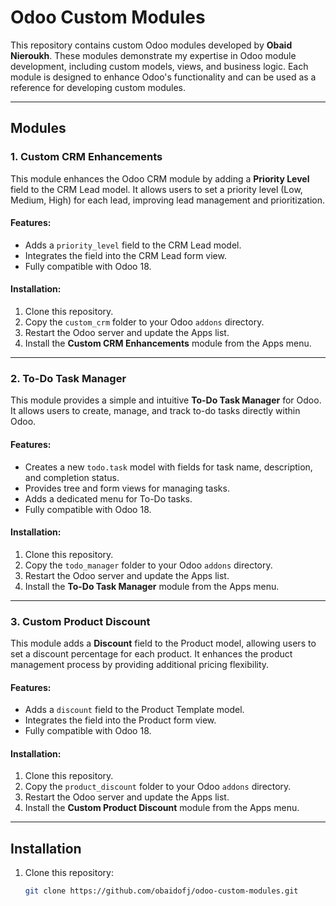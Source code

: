# Odoo Custom Modules 

This repository contains custom Odoo modules developed by **Obaid Nieroukh**. These modules demonstrate my expertise in Odoo module development, including custom models, views, and business logic. Each module is designed to enhance Odoo's functionality and can be used as a reference for developing custom modules.

---

## Modules

### 1. **Custom CRM Enhancements**
This module enhances the Odoo CRM module by adding a **Priority Level** field to the CRM Lead model. It allows users to set a priority level (Low, Medium, High) for each lead, improving lead management and prioritization.

#### Features:
- Adds a `priority_level` field to the CRM Lead model.
- Integrates the field into the CRM Lead form view.
- Fully compatible with Odoo 18.

#### Installation:
1. Clone this repository.
2. Copy the `custom_crm` folder to your Odoo `addons` directory.
3. Restart the Odoo server and update the Apps list.
4. Install the **Custom CRM Enhancements** module from the Apps menu.

---

### 2. **To-Do Task Manager**
This module provides a simple and intuitive **To-Do Task Manager** for Odoo. It allows users to create, manage, and track to-do tasks directly within Odoo.

#### Features:
- Creates a new `todo.task` model with fields for task name, description, and completion status.
- Provides tree and form views for managing tasks.
- Adds a dedicated menu for To-Do tasks.
- Fully compatible with Odoo 18.

#### Installation:
1. Clone this repository.
2. Copy the `todo_manager` folder to your Odoo `addons` directory.
3. Restart the Odoo server and update the Apps list.
4. Install the **To-Do Task Manager** module from the Apps menu.

---

### 3. **Custom Product Discount**
This module adds a **Discount** field to the Product model, allowing users to set a discount percentage for each product. It enhances the product management process by providing additional pricing flexibility.

#### Features:
- Adds a `discount` field to the Product Template model.
- Integrates the field into the Product form view.
- Fully compatible with Odoo 18.

#### Installation:
1. Clone this repository.
2. Copy the `product_discount` folder to your Odoo `addons` directory.
3. Restart the Odoo server and update the Apps list.
4. Install the **Custom Product Discount** module from the Apps menu.

---


## Installation
1. Clone this repository:
   ```bash
   git clone https://github.com/obaidofj/odoo-custom-modules.git
